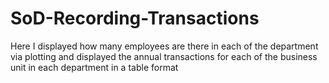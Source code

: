 # SoD-Recording-Transactions
Here I displayed how many employees are there in each of the department via plotting and displayed the annual transactions for each of the business unit in each department in a table format

